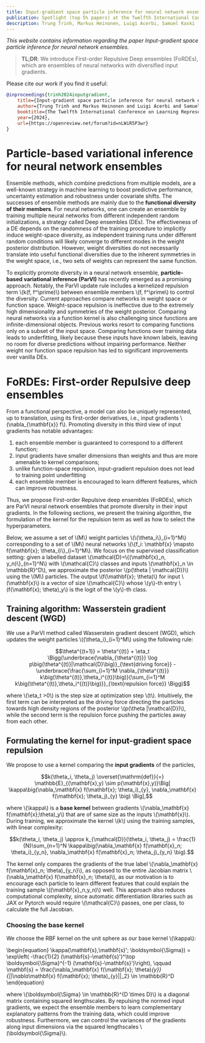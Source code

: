 ```yaml
---
title: Input-gradient space particle inference for neural network ensembles
publication: Spotlight (top 5% papers) at the Twelfth International Conference on Learning Representations (ICLR) 2024
description: Trung Trinh, Markus Heinonen, Luigi Acerbi, Samuel Kaski
---
```


*This website contains information regarding the paper Input-gradient space particle inference for neural network ensembles.*

> **TL;DR**: We introduce First-order Repulsive Deep ensembles (FoRDEs), which are ensembles of neural networks with diversified input gradients.

Please cite our work if you find it useful:
```bibtex
@inproceedings{trinh2024inputgradient,
    title={Input-gradient space particle inference for neural network ensembles},
    author={Trung Trinh and Markus Heinonen and Luigi Acerbi and Samuel Kaski},
    booktitle={The Twelfth International Conference on Learning Representations},
    year={2024},
    url={https://openreview.net/forum?id=nLWiR5P3wr}
}
```
# Particle-based variational inference for neural network ensembles

Ensemble methods, which combine predictions from multiple models, are a well-known strategy in machine learning to boost predictive performance, uncertainty estimation and robustness under covariate shifts.
The successes of ensemble methods are mainly due to the **functional diversity of their members**.
For neural networks, one can create an ensemble by training multiple neural networks from different independent random initializations, a strategy called Deep ensembles (DEs).
The effectiveness of a DE depends on the randomness of the training procedure to implicitly induce weight-space diversity, as independent training runs under different random conditions will likely converge to different modes in the weight posterior distribution.
However, weight diversities do not necessarily translate into useful functional diversities due to the inherent symmetries in the weight space, i.e., two sets of weights can represent the same function.

To explicitly promote diversity in a neural network ensemble, **particle-based variational inference (ParVI)** has recently emerged as a promising approach.
Notably, the ParVI update rule includes a kernelized repulsion term \\(k(f, f^\prime)\\) between ensemble members \\(f, f^\prime\\) to control the diversity.
Current approaches compare networks in weight space or function space.
Weight-space repulsion is ineffective due to the extremely high dimensionality and symmetries of the weight posterior.
Comparing neural networks via a function kernel is also challenging since functions are infinite-dimensional objects. Previous works resort to comparing functions only on a subset of the input space. Comparing functions
over training data leads to underfitting, likely because these inputs have known labels, leaving no room for diverse predictions without impairing performance.
Neither weight nor function space repulsion has led to significant improvements over vanilla DEs.

# FoRDEs: First-order Repulsive deep ensembles 

From a functional perspective, a model can also be uniquely represented, up to translation, using
its first-order derivatives, i.e., input gradients \\(\nabla\_{\mathbf{x}} f\\). Promoting diversity in this third view of input gradients has notable advantages:

<ol>
  <li>each ensemble member is guaranteed to correspond to a different function;</li>
  <li>input gradients have smaller dimensions than weights and thus are more amenable to kernel
comparisons;</li>
  <li>unlike function-space repulsion, input-gradient repulsion does not lead to training point
underfitting</li>
  <li>each ensemble member is encouraged to learn different features, which can improve robustness.</li>
</ol> 

Thus, we propose First-order Repulsive deep ensembles (FoRDEs), which are ParVI neural network ensembles that promote diversity in their input gradients. In the following sections, we present the training algorithm, the formulation of the kernel for the repulsion term as well as how to select the hyperparameters.

Below, we assume a set of \\(M\\) weight particles \\(\\{\theta\_i\\}\_{i=1}^M\\) corresponding to a set of \\(M\\) neural networks \\(\\{f\_i: \mathbf{x} \mapsto f(\mathbf{x}; \theta\_i)\\}\_{i=1}^M\\).
We focus on the supervised classification setting: given a labelled dataset \\(\mathcal{D}=\\{(\mathbf{x}\_n, y\_n)\\}\_{n=1}^N\\) with \\(\mathcal{C}\\) classes and inputs \\(\mathbf{x}\_n \in \mathbb{R}^D\\), we approximate the posterior \\(p(\theta \| \mathcal{D})\\) using the \\(M\\) particles. The output \\(f(\mathbf{x}; \theta)\\) for input \\(\mathbf{x}\\) is a vector of size \\(\mathcal{C}\\) whose \\(y\\)-th entry \\(f(\mathbf{x}; \theta)\_y\\) is the logit of the \\(y\\)-th class.

## Training algorithm: Wasserstein gradient descent (WGD)
We use a ParVI method called Wasserstein gradient descent (WGD), which updates the weight particles \\(\{\theta\_i\}\_{i=1}^M\\) using the following rule:

$$\theta^{(t+1)} = \theta^{(t)} + \eta_t \Bigg(\underbrace{\nabla_{\theta^{(t)}} \log p\big(\theta^{(t)}|\mathcal{D}\big)}_{\text{driving force}} - \underbrace{\frac{\sum_{i=1}^M \nabla_{\theta^{(t)}} k\big(\theta^{(t)},\theta_i^{(t)}\big)}{\sum_{i=1}^M k\big(\theta^{(t)},\theta_i^{(t)}\big)}}_{\text{repulsion force}} \Bigg)$$

where \\(\eta\_t >0\\) is the step size at optimization step \\(t\\). Intuitively, the first term can be interpreted as the driving force directing the particles towards high density regions of the posterior \\(p(\theta \|\mathcal{D})\\), while the second term is the repulsion force pushing the particles away from each other.

## Formulating the kernel for input-gradient space repulsion
We propose to use a kernel comparing the **input gradients** of the particles,

$$k(\theta_i, \theta_j) \overset{\mathrm{def}}{=} \mathbb{E}_{(\mathbf{x},y) \sim p(\mathbf{x},y)}\Big[ \kappa\big(\nabla_\mathbf{x} f(\mathbf{x}; \theta_i)_{y}, \nabla_\mathbf{x} f(\mathbf{x}; \theta_j)_{y} \big) \Big],$$

where \\(\kappa\\) is a **base kernel** between gradients \\(\nabla\_\mathbf{x} f(\mathbf{x};\theta)\_y\\) that are of same size as the inputs \\(\mathbf{x}\\). 
During training, we approximate the kernel \\(k\\) using the training samples, with linear complexity:

$$k(\theta_i, \theta_j) \approx k_{\mathcal{D}}(\theta_i, \theta_j) = \frac{1}{N}\sum_{n=1}^N \kappa\big(\nabla_\mathbf{x} f(\mathbf{x}_n; \theta_i)_{y_n}, \nabla_\mathbf{x} f(\mathbf{x}_n; \theta_j)_{y_n} \big).$$

The kernel only compares the gradients of the true label \\(\nabla\_\mathbf{x} f(\mathbf{x}\_n; \theta)\_{y\_n}\\), as opposed to the entire Jacobian matrix \\(\nabla\_\mathbf{x} f(\mathbf{x}\_n; \theta)\\), as our motivation is to encourage each particle to learn different features that could explain the training sample \\((\mathbf{x}\_n,y\_n)\\) well.
This approach also reduces computational complexity, since automatic differentiation libraries such as JAX or Pytorch would require \\(\mathcal{C}\\) passes, one per class, to calculate the full Jacobian.

### Choosing the base kernel
We choose the RBF kernel on the unit sphere as our base kernel \\(\kappa\\):

\begin{equation}
    \kappa(\mathbf{s},\mathbf{s}'; \boldsymbol{\Sigma}) = \exp\left( -\frac{1}{2} (\mathbf{s}-\mathbf{s}')^\top \boldsymbol{\Sigma}^{-1} (\mathbf{s}-\mathbf{s}')\right), \qquad \mathbf{s} = \frac{\nabla_\mathbf{x} f(\mathbf{x}; \theta)_{y}}{||\nabla_\mathbf{x} f(\mathbf{x}; \theta)_{y}||_2} \in \mathbb{R}^D
\end{equation}

where \\(\boldsymbol{\Sigma} \in \mathbb{R}^{D \times D}\\) is a diagonal matrix containing squared lengthscales.
By repulsing the normed input gradients, we expect the ensemble members to learn complementary explanatory patterns from the training data, which could improve robustness.
Furthermore, we can control the variances of the gradients along input dimensions via the squared lengthscales \\(\boldsymbol{\Sigma}\\).